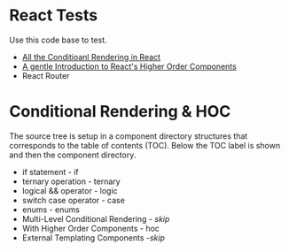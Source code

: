 # React Tests

Use this code base to test.

  - [All  the Conditioanl Rendering in React](https://www.robinwieruch.de/conditional-rendering-react/)
  - [A gentle Introduction to React's Higher Order Components](https://www.robinwieruch.de/gentle-introduction-higher-order-components/)
  - React Router


# Conditional Rendering &amp; HOC

The source tree is setup in a component directory structures
that corresponds to the table of contents (TOC). Below the
TOC label is shown and then the component directory.

  - if statement - if
  - ternary operation - ternary
  - logical && operator - logic
  - switch case operator - case
  - enums - enums
  - Multi-Level Conditional Rendering - _skip_
  - With Higher Order Components - hoc
  - External Templating Components -_skip_
